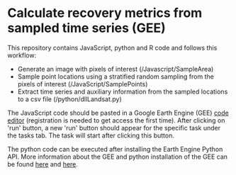 # Calculate recovery metrics from sampled time series (GEE)
This repository contains JavaScript, python and R code and follows this workflow: 
- Generate an image with pixels of interest (/Javascript/SampleArea)
- Sample point locations using a stratified random sampling from the pixels of interest (/JavaScript/SamplePoints)
- Extract time series and auxiliary information from the sampled locations to a csv file (/python/dllLandsat.py)

The JavaScript code should be pasted in a Google Earth Engine (GEE) [code editor](https://code.earthengine.google.com/) (registration is needed to get access the first time). After clicking on 'run' button, a new 'run' button should appear for the specific task under the tasks tab. The task will start after clicking this button.

The python code can be executed after installing the Earth Engine Python API. More information about the GEE and python installation of the GEE can be found [here](https://developers.google.com/earth-engine) and [here](https://developers.google.com/earth-engine/guides/python_install).
